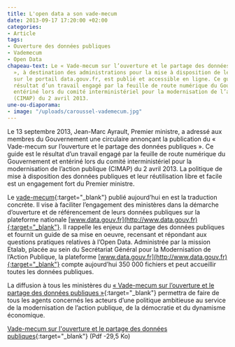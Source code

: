 ```yaml
---
title: L'open data a son vade-mecum
date: 2013-09-17 17:20:00 +02:00
categories:
- Article
tags:
- Ouverture des données publiques
- Vademecum
- Open Data
chapeau-text: Le « Vade-mecum sur l’ouverture et le partage des données publiques
  », à destination des administrations pour la mise à disposition de leurs données
  sur le portail data.gouv.fr, est publié et accessible en ligne. Ce guide est le
  résultat d’un travail engagé par la feuille de route numérique du Gouvernement et
  entériné lors du comité interministériel pour la modernisation de l’action publique
  (CIMAP) du 2 avril 2013.
une-ou-diaporama:
- image: "/uploads/caroussel-vademecum.jpg"
---
```


Le 13 septembre 2013, Jean-Marc Ayrault, Premier ministre, a adressé aux membres du Gouvernement une circulaire annonçant la publication du « Vade-mecum sur l’ouverture et le partage des données publiques ». Ce guide est le résultat d’un travail engagé par la feuille de route numérique du Gouvernement et entériné lors du comité interministériel pour la modernisation de l’action publique (CIMAP) du 2 avril 2013. La politique de mise à disposition des données publiques et leur réutilisation libre et facile est un engagement fort du Premier ministre.

Le [vade-mecum](http://www.gouvernement.fr/presse/vade-mecum-sur-l-ouverture-et-le-partage-des-donnees-publiques){:target="_blank"} publié aujourd’hui en est la traduction concrète. Il vise à faciliter l’engagement des ministères dans la démarche d’ouverture et de référencement de leurs données publiques sur la plateforme nationale [www.data.gouv.fr](http://www.data.gouv.fr){:target="_blank"}. Il rappelle les enjeux du partage des données publiques et fournit un guide de sa mise en oeuvre, recensant et répondant aux questions pratiques relatives à l’Open Data.
Administrée par la mission Etalab, placée au sein du Secrétariat Général pour la Modernisation de l’Action Publique, la plateforme [www.data.gouv.fr](http://www.data.gouv.fr){:target="_blank"} compte aujourd’hui 350 000 fichiers et peut accueillir toutes les données publiques.

La diffusion à tous les ministères du [« Vade-mecum sur l’ouverture et le partage des données publiques »](https://www.gouvernement.fr/presse/vade-mecum-sur-l-ouverture-et-le-partage-des-donnees-publiques){:target="_blank"} permettra de faire de tous les agents concernés les acteurs d’une politique ambitieuse au service de la modernisation de l’action publique, de la démocratie et du dynamisme économique.

[Vade-mecum sur l'ouverture et le partage des données publiques](https://www.modernisation.gouv.fr/sites/default/files/fichiers-attaches/vademecum-ouverture.pdf){:target="_blank"} (Pdf -29,5 Ko)